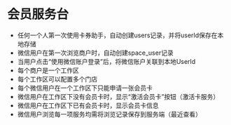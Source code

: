 # 会员服务台

  - 任何一个人第一次使用卡券助手，自动创建users记录，并将userId保存在本地存储
  - 微信用户在第一次浏览商户时，自动创建space_user记录
  - 当用户点击“使用微信账户登录”后，将微信账户关联到本地UserId
  - 每个商户是一个工作区
  - 每个工作区可以配置多个门店
  - 每个微信用户在一个工作区下只能申请一张会员卡
  - 微信用户在工作区下没有会员卡时，显示“激活会员卡”按钮（激活卡服务）
  - 微信用户在工作区下已有会员卡时，显示会员卡信息
  - 微信用户浏览每一项服务均需将浏览记录保存到服务端（最近查看）
